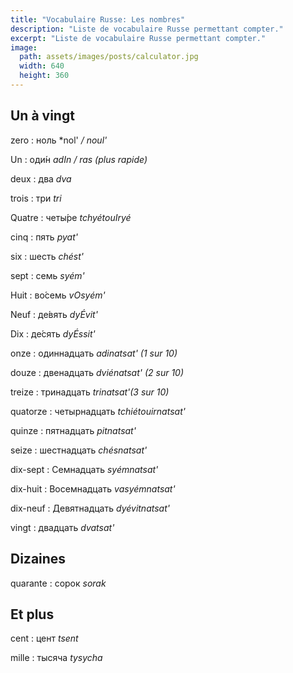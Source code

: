 ```yaml
---
title: "Vocabulaire Russe: Les nombres"
description: "Liste de vocabulaire Russe permettant compter."
excerpt: "Liste de vocabulaire Russe permettant compter."
image:
  path: assets/images/posts/calculator.jpg
  width: 640
  height: 360
---
```


## Un à vingt

zero
: ноль
*nol' */ noul'*

Un
: оди́н
*adIn / ras (plus rapide)*

deux
: два
*dva*

trois
: три
*tri*

Quatre
: четы́ре
*tchyétouIryé*

cinq
: пять
*pyat'*

six
: шесть
*chést'*

sept
: семь
*syém'*

Huit
: во́семь
*vOsyém'*

Neuf
: де́вять
*dyÉvit'*

Dix
: де́сять
*dyÉssit'*

onze
: одиннадцать
*adinatsat' (1 sur 10)*

douze
: двенадцать
*dviénatsat' (2 sur 10)*

treize
: тринадцать
*trinatsat'(3 sur 10)*

quatorze
: четырнадцать
*tchiétouirnatsat'*

quinze
: пятнадцать
*pitnatsat'*

seize
: шестнадцать
*chésnatsat'*

dix-sept
: Семнадцать
*syémnatsat'*

dix-huit
: Восемнадцать
*vasyémnatsat'*

dix-neuf
: Девятнадцать
*dyévitnatsat'*

vingt
: двадцать
*dvatsat'*


## Dizaines

quarante
: сорок
*sorak*


## Et plus

cent
: цент
*tsent*

mille
: тысяча
*tysycha*
